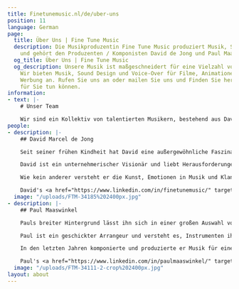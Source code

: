 ```yaml
---
title: Finetunemusic.nl/de/uber-uns
position: 11
language: German
page:
  title: Über Uns | Fine Tune Music
  description: Die Musikproduzentin Fine Tune Music produziert Musik, Sound und Voice-overs
    und gehört den Produzenten / Komponisten David de Jong und Paul Maaswinkel.
  og_title: Über Uns | Fine Tune Music
  og_description: Unsere Musik ist maßgeschneidert für eine Vielzahl von Projekten.
    Wir bieten Musik, Sound Design und Voice-Over für Filme, Animationen, Games und
    Werbung an. Rufen Sie uns an oder mailen Sie uns und Finden Sie heraus, was wir
    für Sie tun können.
information:
- text: |-
    # Unser Team

    Wir sind ein Kollektiv von talentierten Musikern, bestehend aus David und Paul, die sowohl Komponisten als auch Musikproduzenten sind und als Team arbeiten. Vielfalt ist in unserer DNA, wie Sie aus unserem Portfolio hören können. Unser Team besteht aus engagierten Profis. Unsere Aufgabe ist es, etwas Einzigartiges zu schaffen, indem wir unser Wissen nutzen, um Ihren Wünschen zu entsprechen.
people:
- description: |-
    ## David Marcel de Jong

    Seit seiner frühen Kindheit hat David eine außergewöhnliche Faszination für Musik und Klang. Neugier ist eine seiner treibenden Kräfte bei der Schaffung einzigartiger Kompositionen, wobei sein Hintergrund als klassischer Pianist von großem Wert ist. Ein scharfes Ohr für Details ist in seiner Musik zu hören, Wie etwa in den reichen, detaillierten Mixen, die er für verschiedene Musikstile produziert.

    David ist ein unternehmerischer Visionär und liebt Herausforderungen, die von großen kommerziellen Projekten bis hin zu experimentellen Kollaborationen mit anderen Künstlern reichen. Als musikalischer Alleskönner setzt er unter Verwendung mehrerer Alter Egos alle Arten von Musik frei: schwere elektronische Musik, düsterer Soul ebenso wie dynamische klassische Musik.

    Wie kein anderer versteht er die Kunst, Emotionen in Musik und Klang zu integrieren. Er nutzt dies effektiv als Kommunikationsinstrument, wenn es darum geht, Identität in Klang umzuwandeln und den Hörer auf eine Reise zu bringen. David arbeitete unter anderem bereits mit Cabaretier Bert Visscher, Club Guy and Roni und der niederländischen Theaterfirma Van Engelenburg Theaterproducties.

    David's <a href="https://www.linkedin.com/in/finetunemusic/" target="_blank">LinkedIn</a>
  image: "/uploads/FTM-34185%202400px.jpg"
- description: |-
    ## Paul Maaswinkel

    Pauls breiter Hintergrund lässt ihn sich in einer großen Auswahl von Stilen heimisch fühlen. Seine Arbeit als Songwriter und Produzent variiert vom Schreiben eingängiger Popsongs bis hin zu bösen, schmutzigen Beats, bei denen immer wieder unterschiedliche Grooves auftreten.

    Paul ist ein geschickter Arrangeur und versteht es, Instrumenten ihren eigenen Raum in orchestralen Filmmusik-Partituren, swingenden Jazz-Harmonien sowie kompakten Songstrukturen zu geben. Er verfeinerte dieses Handwerk und schrieb Vocal-Arrangements, die ihm mehrere internationale Auszeichnungen einbrachten.

    In den letzten Jahren komponierte und produzierte er Musik für eine Vielzahl von Theaterstücken als Inhouse-Komponist für das Theater Young Ones. Hier entwickelte er einen scharfen Sinn dafür, Geschichten durch Musik zu erzählen, so dass der Zuhörer wirklich bewegt wird. Dies spiegelt sich auch in Pauls enthusiastischer Art wider, mit anderen Künstlern innerhalb und außerhalb des Studios zu kommunizieren.

    Paul's <a href="https://www.linkedin.com/in/paulmaaswinkel/" target="_blank">LinkedIn</a>
  image: "/uploads/FTM-34111-2-crop%202400px.jpg"
layout: about
---
```


